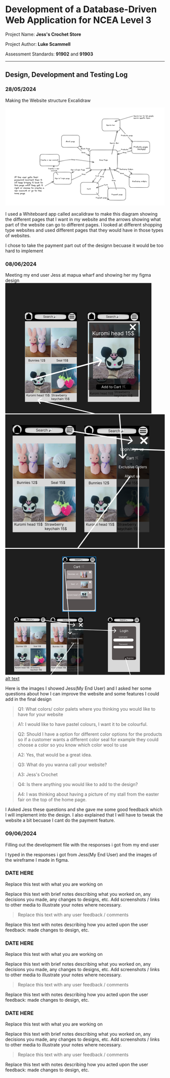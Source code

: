 # Development of a Database-Driven Web Application for NCEA Level 3

Project Name: **Jess's Crochet Store**

Project Author: **Luke Scammell**

Assessment Standards: **91902** and **91903**


-------------------------------------------------

## Design, Development and Testing Log

### 28/05/2024

Making the Website structure Excalidraw

![alt text](<images/Screenshot 2024-05-31 131541.png>)

I used a Whiteboard app called axcalidraw to make this diagram showing the different pages that I want in my website and the arrows showing what part of the website can go to different pages. I looked at different shopping type websites and used different pages that they would have in those types of websites.


I chose to take the payment part out of the designn becuase it would be too hard to implement

### 08/06/2024

Meeting my end user Jess at mapua wharf and showing her my figma design
![alt text](images/Picture3.png) ![alt text](images/Picture4.png) ![alt text](images/Picture5.png) [alt text](development.md)

Here is the images I showed Jess(My End User) and I asked her some questions about how I can improve the website and some features I could add in the final design

> Q1: What colors/ color palets where you thinking you would like to have for your website

> A1: I would like to have pastel colours, I want it to be colourful.

> Q2: Should I have a option for different color options for the products so if a customer wants a different color seal for example they could choose a color so you know which color wool to use
    
> A2: Yes, that would be a great idea.

> Q3: What do you wanna call your website?
    
> A3: Jess's Crochet
    
> Q4: Is there anything you would like to add to the design?
    
> A4: I was thinking about having a picture of my stall from the easter fair on the top of the home page.

 I Asked Jess these questions and she gave me some good feedback which I will implement into the design. I also explained that I will have to tweak the website a bit becuase I cant do the payment feature. 

### 09/06/2024

Filling out the development file with the responses i got from my end user 

I typed in the responses i got from Jess(My End User) and the images of the wireframe I made in figma.

### DATE HERE

Replace this test with what you are working on

Replace this text with brief notes describing what you worked on, any decisions you made, any changes to designs, etc. Add screenshots / links to other media to illustrate your notes where necessary.

> Replace this text with any user feedback / comments

Replace this text with notes describing how you acted upon the user feedback: made changes to design, etc.

### DATE HERE

Replace this test with what you are working on

Replace this text with brief notes describing what you worked on, any decisions you made, any changes to designs, etc. Add screenshots / links to other media to illustrate your notes where necessary.

> Replace this text with any user feedback / comments

Replace this text with notes describing how you acted upon the user feedback: made changes to design, etc.

### DATE HERE

Replace this test with what you are working on

Replace this text with brief notes describing what you worked on, any decisions you made, any changes to designs, etc. Add screenshots / links to other media to illustrate your notes where necessary.

> Replace this text with any user feedback / comments

Replace this text with notes describing how you acted upon the user feedback: made changes to design, etc.
